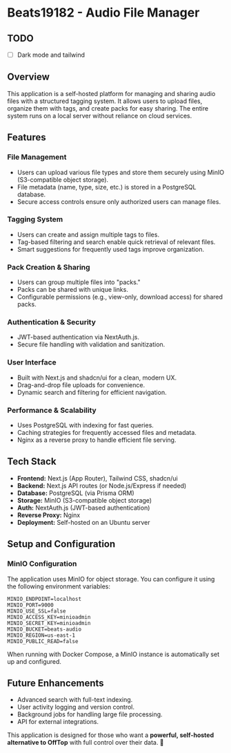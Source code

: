 # Beats19182 - Audio File Manager

## TODO
- [ ] Dark mode and tailwind

## Overview
This application is a self-hosted platform for managing and sharing audio files with a structured tagging system. It allows users to upload files, organize them with tags, and create packs for easy sharing. The entire system runs on a local server without reliance on cloud services.

## Features

### File Management
- Users can upload various file types and store them securely using MinIO (S3-compatible object storage).
- File metadata (name, type, size, etc.) is stored in a PostgreSQL database.
- Secure access controls ensure only authorized users can manage files.

### Tagging System
- Users can create and assign multiple tags to files.
- Tag-based filtering and search enable quick retrieval of relevant files.
- Smart suggestions for frequently used tags improve organization.

### Pack Creation & Sharing
- Users can group multiple files into "packs."
- Packs can be shared with unique links.
- Configurable permissions (e.g., view-only, download access) for shared packs.

### Authentication & Security
- JWT-based authentication via NextAuth.js.
- Secure file handling with validation and sanitization.

### User Interface
- Built with Next.js and shadcn/ui for a clean, modern UX.
- Drag-and-drop file uploads for convenience.
- Dynamic search and filtering for efficient navigation.

### Performance & Scalability
- Uses PostgreSQL with indexing for fast queries.
- Caching strategies for frequently accessed files and metadata.
- Nginx as a reverse proxy to handle efficient file serving.

## Tech Stack
- **Frontend:** Next.js (App Router), Tailwind CSS, shadcn/ui
- **Backend:** Next.js API routes (or Node.js/Express if needed)
- **Database:** PostgreSQL (via Prisma ORM)
- **Storage:** MinIO (S3-compatible object storage)
- **Auth:** NextAuth.js (JWT-based authentication)
- **Reverse Proxy:** Nginx
- **Deployment:** Self-hosted on an Ubuntu server

## Setup and Configuration

### MinIO Configuration
The application uses MinIO for object storage. You can configure it using the following environment variables:

```
MINIO_ENDPOINT=localhost
MINIO_PORT=9000
MINIO_USE_SSL=false
MINIO_ACCESS_KEY=minioadmin
MINIO_SECRET_KEY=minioadmin
MINIO_BUCKET=beats-audio
MINIO_REGION=us-east-1
MINIO_PUBLIC_READ=false
```

When running with Docker Compose, a MinIO instance is automatically set up and configured.

## Future Enhancements
- Advanced search with full-text indexing.
- User activity logging and version control.
- Background jobs for handling large file processing.
- API for external integrations.

This application is designed for those who want a **powerful, self-hosted alternative to OffTop** with full control over their data. 🚀

